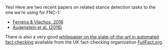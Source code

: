 Yes! Here are two recent papers on related stance detection tasks to the one we’re using for FNC-1:

 * [Ferreira & Vlachos, 2016](http://aclweb.org/anthology/N/N16/N16-1138.pdf)
 * [Augenstein et al. (2016)](https://arxiv.org/abs/1606.05464)

There is also a very good 
[whitepaper on the state-of-the-art in automated fact checking](http://fullfact.org/media/uploads/full_fact-the_state_of_automated_factchecking_aug_2016.pdf) 
available from the UK fact-checking organization 
[FullFact.org](https://fullfact.org/).
